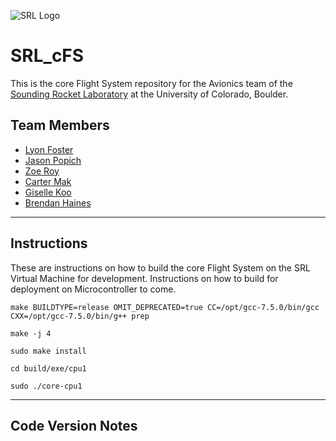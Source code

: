 ![SRL Logo](https://www.colorado.edu/studentgroups/cobra/sites/default/files/styles/slider/public/slider/logo_crop.png?itok=jh4F9ZcZ)

# SRL_cFS

This is the core Flight System repository for the Avionics team of the [Sounding Rocket Laboratory](https://www.colorado.edu/studentgroups/cobra/ "CU Sounding Rocket Laboratory Website") at the University of Colorado, Boulder. 


## Team Members
* [Lyon Foster](https://github.com/LyonFoster "LyonFoster")
* [Jason Popich](https://github.com/japopich "japopich")
* [Zoe Roy](https://github.com/zroy33 "zroy33")
* [Carter Mak](https://github.com/cartermak "cartermak")
* [Giselle Koo](https://github.com/gisellegk "gisellegk")
* [Brendan Haines](https://github.com/brendanhaines "brendanhaines")

---

## Instructions
These are instructions on how to build the core Flight System on the SRL Virtual Machine for development. Instructions on how to build for deployment on Microcontroller to come.

	make BUILDTYPE=release OMIT_DEPRECATED=true CC=/opt/gcc-7.5.0/bin/gcc CXX=/opt/gcc-7.5.0/bin/g++ prep

	make -j 4

	sudo make install

	cd build/exe/cpu1

	sudo ./core-cpu1

---
## Code Version Notes
